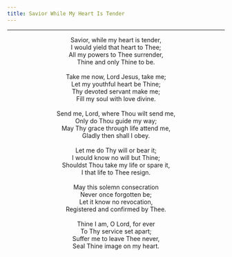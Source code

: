 ```yaml
---
title: Savior While My Heart Is Tender
---
```


---
<center>
Savior, while my heart is tender,<br/>
I would yield that heart to Thee;<br/>
All my powers to Thee surrender,<br/>
Thine and only Thine to be.<br/>
<br/>
Take me now, Lord Jesus, take me;<br/>
Let my youthful heart be Thine;<br/>
Thy devoted servant make me;<br/>
Fill my soul with love divine.<br/>
<br/>
Send me, Lord, where Thou wilt send me,<br/>
Only do Thou guide my way;<br/>
May Thy grace through life attend me,<br/>
Gladly then shall I obey.<br/>
<br/>
Let me do Thy will or bear it;<br/>
I would know no will but Thine;<br/>
Shouldst Thou take my life or spare it,<br/>
I that life to Thee resign.<br/>
<br/>
May this solemn consecration<br/>
Never once forgotten be;<br/>
Let it know no revocation,<br/>
Registered and confirmed by Thee.<br/>
<br/>
Thine I am, O Lord, for ever<br/>
To Thy service set apart;<br/>
Suffer me to leave Thee never,<br/>
Seal Thine image on my heart.
</center>